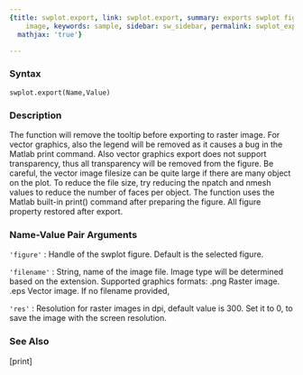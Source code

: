 ```yaml
---
{title: swplot.export, link: swplot.export, summary: exports swplot figure into raster/vector
    image, keywords: sample, sidebar: sw_sidebar, permalink: swplot_export.html, folder: swplot,
  mathjax: 'true'}

---
```


### Syntax

`swplot.export(Name,Value)`

### Description

The function will remove the tooltip before exporting to raster image.
For vector graphics, also the legend will be removed as it causes a bug
in the Matlab print command. Also vector graphics export does not support
transparency, thus all transparency will be removed from the figure. Be
careful, the vector image filesize can be quite large if there are many
object on the plot. To reduce the file size, try reducing the npatch and
nmesh values to reduce the number of faces per object. The function uses
the Matlab built-in print() command after preparing the figure. All
figure property restored after export.
 

### Name-Value Pair Arguments

`'figure'`
: Handle of the swplot figure. Default is the selected figure.

`'filename'`
: String, name of the image file. Image type will be determined
  based on the extension. Supported graphics formats:
      .png    Raster image.
      .eps    Vector image.
  If no filename provided, 

`'res'`
: Resolution for raster images in dpi, default value is 300. Set
  it to 0, to save the image with the screen resolution.

### See Also

[print]

